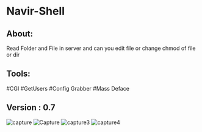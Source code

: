 # Navir-Shell
## About:
Read Folder and File in server and can you edit file or change chmod of file or dir

## Tools:
#CGI
#GetUsers 
#Config Grabber
#Mass Deface
## Version : 0.7

![capture](https://user-images.githubusercontent.com/46041727/53378346-2093c980-391a-11e9-9481-d14d4b407e44.PNG)
![Capture](https://user-images.githubusercontent.com/46041727/54474793-ae8b0380-47a6-11e9-8707-4f26d8f229d0.PNG)
![capture3](https://user-images.githubusercontent.com/46041727/53378360-2b4e5e80-391a-11e9-82fb-d3faf411950c.PNG)
![capture4](https://user-images.githubusercontent.com/46041727/53378385-35705d00-391a-11e9-8a46-6d4d3bcf6cb8.PNG)
